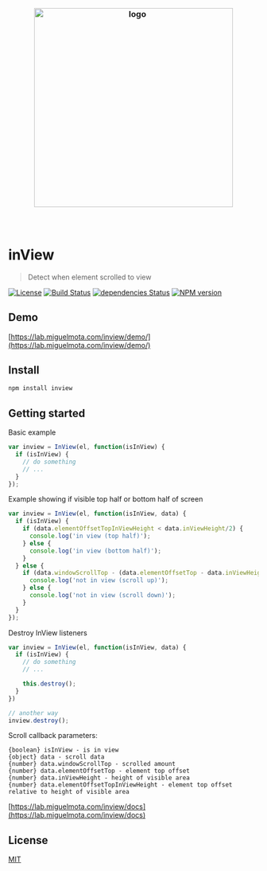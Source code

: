 <h3 align="center">
  <br />
  <img src="https://user-images.githubusercontent.com/168240/51433729-c6f6fb80-1c05-11e9-88d6-40542ee3c647.png" alt="logo" width="400" />
  <br />
  <br />
  <br />
</h3>

# inView

> Detect when element scrolled to view

[![License](http://img.shields.io/badge/license-MIT-blue.svg)](https://raw.githubusercontent.com/miguelmota/inview/master/LICENSE) [![Build Status](https://travis-ci.org/miguelmota/inview.svg?branch=master)](https://travis-ci.org/miguelmota/inview) [![dependencies Status](https://david-dm.org/miguelmota/inview/status.svg)](https://david-dm.org/miguelmota/inview) [![NPM version](https://badge.fury.io/js/inview.svg)](http://badge.fury.io/js/inview)

## Demo

[https://lab.miguelmota.com/inview/demo/](https://lab.miguelmota.com/inview/demo/)

## Install

```bash
npm install inview
```

## Getting started

Basic example

```javascript
var inview = InView(el, function(isInView) {
  if (isInView) {
    // do something
    // ...
  }
});
```

Example showing if visible top half or bottom half of screen

```javascript
var inview = InView(el, function(isInView, data) {
  if (isInView) {
    if (data.elementOffsetTopInViewHeight < data.inViewHeight/2) {
      console.log('in view (top half)');
    } else {
      console.log('in view (bottom half)');
    }
  } else {
    if (data.windowScrollTop - (data.elementOffsetTop - data.inViewHeight) > data.inViewHeight) {
      console.log('not in view (scroll up)');
    } else {
      console.log('not in view (scroll down)');
    }
  }
});
```

Destroy InView listeners

```javascript
var inview = InView(el, function(isInView, data) {
  if (isInView) {
    // do something
    // ...

    this.destroy();
  }
})

// another way
inview.destroy();
```

Scroll callback parameters:

```
{boolean} isInView - is in view
{object} data - scroll data
{number} data.windowScrollTop - scrolled amount
{number} data.elementOffsetTop - element top offset
{number} data.inViewHeight - height of visible area
{number} data.elementOffsetTopInViewHeight - element top offset relative to height of visible area
```

[https://lab.miguelmota.com/inview/docs](https://lab.miguelmota.com/inview/docs)

## License

[MIT](LICENSE)

